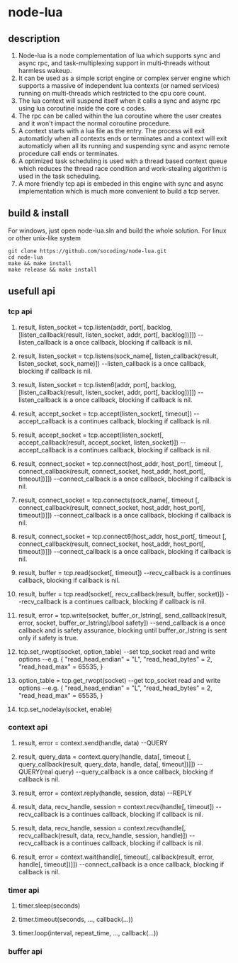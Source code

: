 # node-lua

## description
1.	Node-lua is a node complementation of lua which supports sync and async rpc, and task-multiplexing support in multi-threads without harmless wakeup.
2.	It can be used as a simple script engine or complex server engine which supports a massive of independent lua contexts (or named services) running on multi-threads which restricted to the cpu core count.
3.	The lua context will suspend itself when it calls a sync and async rpc using lua coroutine inside the core c codes.
4.	The rpc can be called within the lua coroutine where the user creates and it won't impact the normal coroutine procedure.
5.	A context starts with a lua file as the entry. The process will exit automaticly when all contexts ends or terminates and a context will exit automaticly when all its running and suspending sync and async remote procedure call ends or terminates.
6.	A optimized task scheduling is used with a thread based context queue which reduces the thread race condition and work-stealing algorithm is used in the task scheduling.
7.  A more friendly tcp api is embeded in this engine with sync and async implementation which is much more convenient to build a tcp server.

## build & install

For windows, just open node-lua.sln and build the whole solution. For linux or other unix-like system
```
git clone https://github.com/socoding/node-lua.git
cd node-lua
make && make install
make release && make install
```

## usefull api
### tcp api
1.	result, listen_socket = tcp.listen(addr, port[, backlog, [listen_callback(result, listen_socket, addr, port[, backlog])]])
	--listen_callback is a once callback, blocking if callback is nil.
	
2.	result, listen_socket = tcp.listens(sock_name[, listen_callback(result, listen_socket, sock_name)])
	--listen_callback is a once callback, blocking if callback is nil.

3.	result, listen_socket = tcp.listen6(addr, port[, backlog, [listen_callback(result, listen_socket, addr, port[, backlog])]])
	--listen_callback is a once callback, blocking if callback is nil.
	
4.	result, accept_socket = tcp.accept(listen_socket[, timeout])
	--accept_callback is a continues callback, blocking if callback is nil.

5.	result, accept_socket = tcp.accept(listen_socket[, accept_callback(result, accept_socket, listen_socket)])
	--accept_callback is a continues callback, blocking if callback is nil.
	
6. 	result, connect_socket = tcp.connect(host_addr, host_port[, timeout [, connect_callback(result, connect_socket, host_addr, host_port[, timeout])]])
	--connect_callback is a once callback, blocking if callback is nil.
	
7. 	result, connect_socket = tcp.connects(sock_name[, timeout [, connect_callback(result, connect_socket, host_addr, host_port[, timeout])]])
	--connect_callback is a once callback, blocking if callback is nil.
	
8. 	result, connect_socket = tcp.connect6(host_addr, host_port[, timeout [, connect_callback(result, connect_socket, host_addr, host_port[, timeout])]])
	--connect_callback is a once callback, blocking if callback is nil.
	
9.  result, buffer = tcp.read(socket[, timeout])
	--recv_callback is a continues callback, blocking if callback is nil.
	
10. result, buffer = tcp.read(socket[, recv_callback(result, buffer, socket)])
	--recv_callback is a continues callback, blocking if callback is nil.
	
11. result, error = tcp.write(socket, buffer_or_lstring[, send_callback(result, error, socket, buffer_or_lstring)/bool safety])
	--send_callback is a once callback and is safety assurance, blocking until buffer_or_lstring is sent only if safety is true.
	
12. tcp.set_rwopt(socket, option_table)
	--set tcp_socket read and write options --e.g. { "read_head_endian" =  "L", "read_head_bytes" = 2, "read_head_max" = 65535, }
	
13. option_table = tcp.get_rwopt(socket)
	--get tcp_socket read and write options --e.g. { "read_head_endian" =  "L", "read_head_bytes" = 2, "read_head_max" = 65535, }
	
14. tcp.set_nodelay(socket, enable)

### context api
1.	result, error = context.send(handle, data) --QUERY

2.	result, query_data = context.query(handle, data[, timeout [, query_callback(result, query_data, handle, data[, timeout])]]) --QUERY(real query)
	--query_callback is a once callback, blocking if callback is nil.
	
3.	result, error = context.reply(handle, session, data) --REPLY

4.	result, data, recv_handle, session = context.recv(handle[, timeout])
	--recv_callback is a continues callback, blocking if callback is nil.
	
5.	result, data, recv_handle, session = context.recv(handle[, recv_callback(result, data, recv_handle, session, handle)])
	--recv_callback is a continues callback, blocking if callback is nil.
	
6.	result, error = context.wait(handle[, timeout[, callback(result, error, handle[, timeout])]])
	--connect_callback is a once callback, blocking if callback is nil.

### timer api	
1.	timer.sleep(seconds)

2.	timer.timeout(seconds, ..., callback(...))

3.	timer.loop(interval, repeat_time, ..., callback(...))

### buffer api
